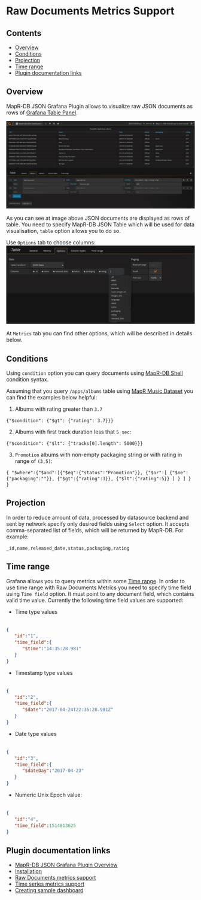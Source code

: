 # Raw Documents Metrics Support

## Contents

* [Overview](#overview)
* [Conditions](#conditions)
* [Projection](#projection)
* [Time range](#time-range)
* [Plugin documentation links](#plugin-documentation-links)

## Overview

MapR-DB JSON Grafana Plugin allows to visualize raw JSON documents as rows of 
[Grafana Table Panel](http://docs.grafana.org/features/panels/table_panel/). 

![Raw JSON documents](images/raw-json-overview.png?raw=true "Raw JSON documents")

As you can see at image above JSON documents are displayed as rows of table. You need to specify MapR-DB JSON Table 
which will be used for data visualisation, `table` option allows you to do so.

Use `Options` tab to choose columns:
![Table Panel Options Tab](images/table-panel-options-tab.png?raw=true "Table Panel Options Tab")

At `Metrics` tab you can find other options, which will be described in details below.

## Conditions

Using `condition` option you can query documents using 
[MapR-DB Shell](https://maprdocs.mapr.com/60/ReferenceGuide/mapr_dbshell.html) condition syntax.

Assuming that you query `/apps/albums` table using 
[MapR Music Dataset](https://github.com/mapr-demos/mapr-music/blob/master/doc/tutorials/004-import-the-data-set.md) 
you can find the examples below helpful:

1. Albums with rating greater than `3.7`
```
{"$condition": {"$gt": {"rating": 3.7}}}
```

2. Albums with first track duration less that `5 sec`:
```
{"$condition": {"$lt": {"tracks[0].length": 5000}}}
```

3. `Promotion` albums with non-empty packaging string or with rating in range of `(3,5)`:
```
{ "$where":{"$and":[{"$eq":{"status":"Promotion"}}, {"$or":[ {"$ne":{"packaging":""}}, {"$gt":{"rating":3}}, {"$lt":{"rating":5}} ] } ] } }
```

## Projection
In order to reduce amount of data, processed by datasource backend and sent by network specify only desired fields using 
`Select` option. It accepts comma-separated list of fields, which will be returned by MapR-DB. For example:

```
_id,name,released_date,status,packaging,rating
```

## Time range

Grafana allows you to query metrics within some 
[Time range](http://docs.grafana.org/reference/timerange/#time-range-controls). In order to use time range with 
Raw Documents Metrics you need to specify time field using `Time field` option. It must point to any document field, 
which contains valid time value. Currently the following time field values are supported:
* Time type values

```json

{  
   "id":"1",
   "time_field":{  
      "$time":"14:35:28.981"
   }
}

```

* Timestamp type values

```json

{  
   "id":"2",
   "time_field":{  
      "$date":"2017-04-24T22:35:28.981Z"
   }
}

```

* Date type values

```json

{  
   "id":"3",
   "time_field":{  
      "$dateDay":"2017-04-23"
   }
}

```

* Numeric Unix Epoch value:

```json

{  
   "id":"4",
   "time_field":1514813625
}

```

## Plugin documentation links

* [MapR-DB JSON Grafana Plugin Overview](001-overview.md)
* [Installation](002-installation.md)
* [Raw Documents metrics support](003-raw-documents-support.md)
* [Time series metrics support](004-time-series-support.md)
* [Creating sample dashboard](005-creating-sample-dashboard.md)
